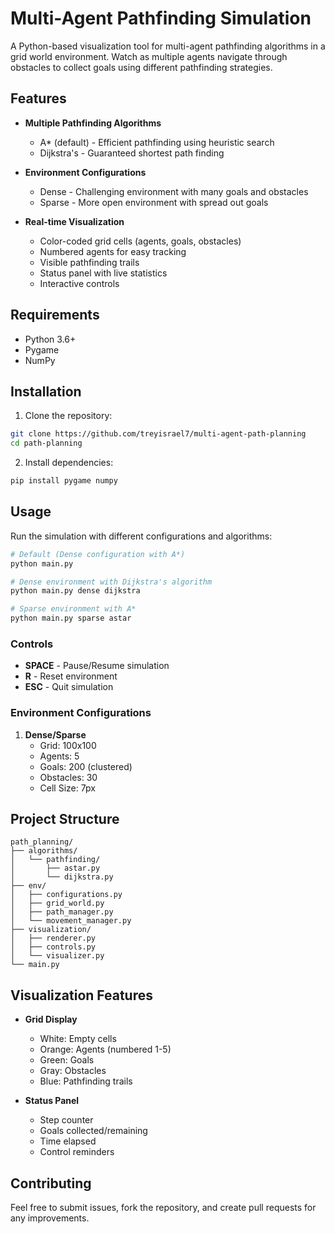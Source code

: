 # Multi-Agent Pathfinding Simulation

A Python-based visualization tool for multi-agent pathfinding algorithms in a grid world environment. Watch as multiple agents navigate through obstacles to collect goals using different pathfinding strategies.

## Features

- **Multiple Pathfinding Algorithms**
  - A* (default) - Efficient pathfinding using heuristic search
  - Dijkstra's - Guaranteed shortest path finding
  
- **Environment Configurations**
  - Dense - Challenging environment with many goals and obstacles
  - Sparse - More open environment with spread out goals
  
- **Real-time Visualization**
  - Color-coded grid cells (agents, goals, obstacles)
  - Numbered agents for easy tracking
  - Visible pathfinding trails
  - Status panel with live statistics
  - Interactive controls

## Requirements

- Python 3.6+
- Pygame
- NumPy

## Installation

1. Clone the repository:
```bash
git clone https://github.com/treyisrael7/multi-agent-path-planning
cd path-planning
```

2. Install dependencies:
```bash
pip install pygame numpy
```

## Usage

Run the simulation with different configurations and algorithms:

```bash
# Default (Dense configuration with A*)
python main.py

# Dense environment with Dijkstra's algorithm
python main.py dense dijkstra

# Sparse environment with A*
python main.py sparse astar
```

### Controls

- **SPACE** - Pause/Resume simulation
- **R** - Reset environment
- **ESC** - Quit simulation

### Environment Configurations

1. **Dense/Sparse**
   - Grid: 100x100
   - Agents: 5
   - Goals: 200 (clustered)
   - Obstacles: 30
   - Cell Size: 7px

## Project Structure

```
path_planning/
├── algorithms/
│   └── pathfinding/
│       ├── astar.py
│       └── dijkstra.py
├── env/
│   ├── configurations.py
│   ├── grid_world.py
│   ├── path_manager.py
│   └── movement_manager.py
├── visualization/
│   ├── renderer.py
│   ├── controls.py
│   └── visualizer.py
└── main.py
```

## Visualization Features

- **Grid Display**
  - White: Empty cells
  - Orange: Agents (numbered 1-5)
  - Green: Goals
  - Gray: Obstacles
  - Blue: Pathfinding trails

- **Status Panel**
  - Step counter
  - Goals collected/remaining
  - Time elapsed
  - Control reminders

## Contributing

Feel free to submit issues, fork the repository, and create pull requests for any improvements.
